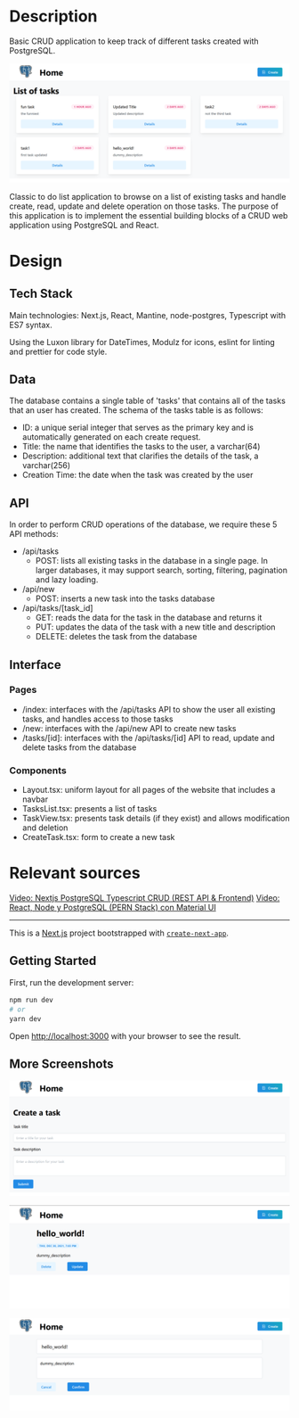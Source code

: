 # Description
Basic CRUD application to keep track of different tasks created with PostgreSQL.

![ListTasks](screenshots/ListTasks.png)


Classic to do list application to browse on a list of existing tasks and handle create, read, update and delete operation on those tasks. The purpose of this application is to implement the essential building blocks of a CRUD web application using PostgreSQL and React.

# Design

## Tech Stack

Main technologies: Next.js, React, Mantine, node-postgres, Typescript with ES7 syntax.

Using the Luxon library for DateTimes, Modulz for icons, eslint for linting and prettier for code style.

## Data

The database contains a single table of 'tasks' that contains all of the tasks that an user has created. The schema of the tasks table is as follows:

- ID: a unique serial integer that serves as the primary key and is automatically generated on each create request.
- Title: the name that identifies the tasks to the user, a varchar(64)
- Description: additional text that clarifies the details of the task, a varchar(256)
- Creation Time: the date when the task was created by the user

## API

In order to perform CRUD operations of the database, we require these 5 API methods:

- /api/tasks
  - POST: lists all existing tasks in the database in a single page. In larger databases, it may support search, sorting, filtering, pagination and lazy loading.
- /api/new
  - POST: inserts a new task into the tasks database
- /api/tasks/\[task_id\]
  - GET: reads the data for the task in the database and returns it
  - PUT: updates the data of the task with a new title and description
  - DELETE: deletes the task from the database

## Interface

### Pages

- /index: interfaces with the /api/tasks API to show the user all existing tasks, and handles access to those tasks
- /new: interfaces with the /api/new API to create new tasks
- /tasks/\[id\]: interfaces with the /api/tasks/\[id\] API to read, update and delete tasks from the database

### Components

- Layout.tsx: uniform layout for all pages of the website that includes a navbar
- TasksList.tsx: presents a list of tasks
- TaskView.tsx: presents task details (if they exist) and allows modification and deletion
- CreateTask.tsx: form to create a new task

# Relevant sources

[Video: Nextjs PostgreSQL Typescript CRUD (REST API & Frontend)](https://www.youtube.com/watch?v=fle43mKDLSI)
[Video: React, Node y PostgreSQL (PERN Stack) con Material UI](https://www.youtube.com/watch?v=_zGL_MU29zs)

---

This is a [Next.js](https://nextjs.org/) project bootstrapped with [`create-next-app`](https://github.com/vercel/next.js/tree/canary/packages/create-next-app).

## Getting Started

First, run the development server:

```bash
npm run dev
# or
yarn dev
```

Open [http://localhost:3000](http://localhost:3000) with your browser to see the result.

## More Screenshots

![](screenshots/CreateTask.png)

![](screenshots/TaskDetails.png)

![](screenshots/UpdateTask.png)